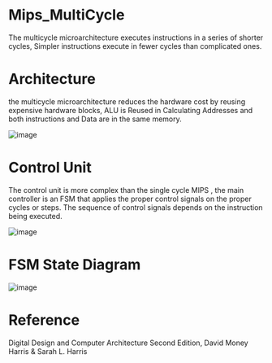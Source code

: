 # Mips_MultiCycle
The multicycle microarchitecture executes instructions in a series of shorter cycles,
Simpler instructions execute in fewer cycles than complicated ones.
# Architecture
the multicycle microarchitecture reduces the hardware cost by reusing expensive hardware blocks, ALU is Reused in Calculating Addresses
and both instructions and Data are in the same memory.

![image](https://github.com/MohabAmged/Mips_MultiCycle/assets/68222258/fcfdacbe-74bb-4ef9-aa25-016e841b8e12)
# Control Unit
The control unit is more complex than the single cycle MIPS , the main controller is an FSM that applies the proper control
signals on the proper cycles or steps. The sequence of control signals
depends on the instruction being executed. 

![image](https://github.com/MohabAmged/Mips_MultiCycle/assets/68222258/ffc3c907-766b-4fb4-bfc7-83244ed15912)
# FSM State Diagram

![image](https://github.com/MohabAmged/Mips_MultiCycle/assets/68222258/b05797d2-cedd-4fad-ab0d-d95316aedf4f)
# Reference
Digital Design and Computer Architecture Second Edition, David Money Harris & Sarah L. Harris

